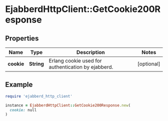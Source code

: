 # EjabberdHttpClient::GetCookie200Response

## Properties

| Name | Type | Description | Notes |
| ---- | ---- | ----------- | ----- |
| **cookie** | **String** | Erlang cookie used for authentication by ejabberd. | [optional] |

## Example

```ruby
require 'ejabberd_http_client'

instance = EjabberdHttpClient::GetCookie200Response.new(
  cookie: null
)
```

